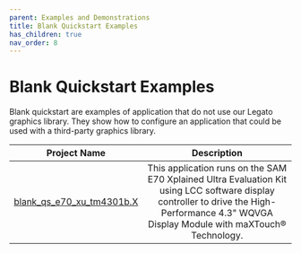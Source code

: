 ```yaml
---
parent: Examples and Demonstrations
title: Blank Quickstart Examples
has_children: true
nav_order: 8
---
```


# Blank Quickstart Examples

Blank quickstart are examples of application that do not use 
our Legato graphics library. They show how to configure an application that could be used with a third-party graphics library.

| Project Name  | Description   |
| ------------- |:-------------:|
| [blank_qs_e70_xu_tm4301b.X](./firmware/blank_qs_e70_xu_tm4301b.X/readme.md)| This application runs on the SAM E70 Xplained Ultra Evaluation Kit using LCC software display controller to drive the High-Performance 4.3" WQVGA Display Module with maXTouch® Technology. |


